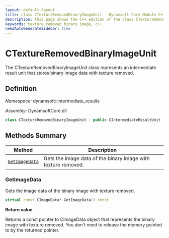 ```yaml
---
layout: default-layout
title: class CTextureRemovedBinaryImageUnit - Dynamsoft Core Module C++ Edition API Reference
description: This page shows the C++ edition of the class CTextureRemovedBinaryImageUnit in Dynamsoft Core Module.
keywords: texture removed binary image, c++
needAutoGenerateSidebar: true
---
```


# CTextureRemovedBinaryImageUnit

The CTextureRemovedBinaryImageUnit class represents an intermediate result unit that stores binary image data with texture removed.

## Definition

*Namespace:* dynamsoft::intermediate_results

*Assembly:* DynamsoftCore.dll

```cpp
class CTextureRemovedBinaryImageUnit : public CIntermediateResultUnit 
```

## Methods Summary

| Method               | Description |
|----------------------|-------------|
| [`GetImageData`](#getimagedata) | Gets the image data of the binary image with texture removed.|

### GetImageData

Gets the image data of the binary image with texture removed.

```cpp
virtual const CImageData* GetImageData() const
```

**Return value**

Returns a const pointer to CImageData object that represents the binary image with texture removed. You don't need to release the memory pointed to by the returned pointer.

